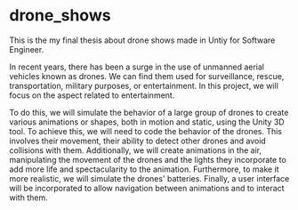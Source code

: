 # drone_shows
This is the my final thesis about drone shows made in Untiy for Software Engineer.

In recent years, there has been a surge in the use of unmanned aerial vehicles known as drones. We can find them used for surveillance, rescue, transportation, military purposes, or entertainment. 
In this project, we will focus on the aspect related to entertainment.

To do this, we will simulate the behavior of a large group of drones to create various animations or shapes, both in motion and static, using the Unity 3D tool. 
To achieve this, we will need to code the behavior of the drones. This involves their movement, their ability to detect other drones and avoid collisions with them. 
Additionally, we will create animations in the air, manipulating the movement of the drones and the lights they incorporate to add more life and spectacularity to the animation. 
Furthermore, to make it more realistic, we will simulate the drones' batteries. 
Finally, a user interface will be incorporated to allow navigation between animations and to interact with them.
